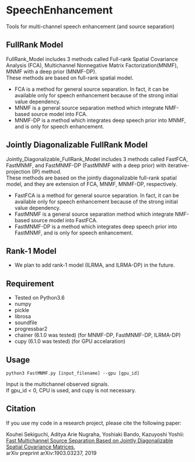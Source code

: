 # SpeechEnhancement
Tools for multi-channel speech enhancement (and source separation)

## FullRank Model
FullRank_Model includes 3 methods called Full-rank Spatial Covariance Analysis (FCA), Multichannel Nonnegative Matrix Factorization(MNMF), MNMF with a deep prior (MNMF-DP).  
These methods are based on full-rank spatial model.

 * FCA is a method for general source separation. In fact, it can be available only for speech enhancement because of the strong initial value dependency.
 * MNMF is a general source separation method which integrate NMF-based source model into FCA.
 * MNMF-DP is a method which integrates deep speech prior into MNMF, and is only for speech enhancement.
 
 
## Jointly Diagonalizable FullRank Model
Jointly_Diagonalizable_FullRank_Model includes 3 methods called FastFCA, FastMNMF, and FastMNMF-DP (FastMNMF with a deep prior) with iterative-projection (IP) method.   
These methods are based on the jointly diagonalizable full-rank spatial model, and they are extension of FCA, MNMF, MNMF-DP, respectively.

  - FastFCA is a method for general source separation. In fact, it can be available only for speech enhancement because of the strong initial value dependency.
  - FastMNMF is a general source separation method which integrate NMF-based source model into FastFCA.
  - FastMNMF-DP is a method which integrates deep speech prior into FastMNMF, and is only for speech enhancement.
  
  
## Rank-1 Model
* We plan to add rank-1 model (ILRMA, and ILRMA-DP) in the future.


## Requirement
* Tested on Python3.6
* numpy
* pickle
* librosa
* soundfile
* progressbar2
* chainer (6.1.0 was tested) (for MNMF-DP, FastMNMF-DP, ILRMA-DP)
* cupy (6.1.0 was tested) (for GPU accelaration)

## Usage
```
python3 FastMNMF.py [input_filename] --gpu [gpu_id]
```
Input is the multichannel observed signals.  
If gpu_id < 0, CPU is used, and cupy is not necessary.


## Citation
If you use my code in a research project, please cite the following paper:

Kouhei Sekiguchi, Aditya Arie Nugraha, Yoshiaki Bando, Kazuyoshi Yoshii:  
[Fast Multichannel Source Separation Based on Jointly Diagonalizable Spatial Covariance Matrices](https://arxiv.org/abs/1903.03237),  
arXiv preprint arXiv:1903.03237, 2019
